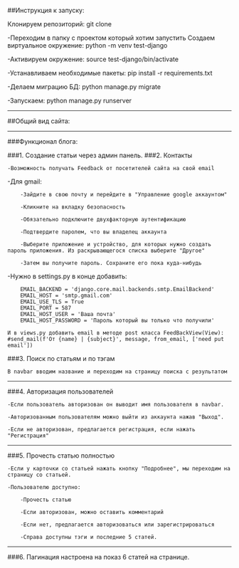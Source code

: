 ##Инструкция к запуску:

Клонируем репозиторий: git clone

-Переходим в папку с проектом который хотим запустить Создаем виртуальное окружение: python -m venv test-django

-Активируем окружение: source test-django/bin/activate

-Устанавливаем необходимые пакеты: pip install -r requirements.txt

-Делаем миграцию БД: python manage.py migrate

-Запускаем: python manage.py runserver

************************************************************************
##Общий вид сайта:
*************************************************************************
###Функционал блога:

###1. Создание статьи через админ панель.
###2. Контакты
   

    -Возможность получать Feedback от посетителей сайта на свой email

   -Для gmail:

        -Зайдите в свою почту и перейдите в "Управление google аккаунтом"

        -Кликните на вкладку безопасность

        -Обязательно подключите двухфакторную аутентификацию

        -Подтвердите паролем, что вы владелец аккаунта

        -Выберите приложение и устройство, для которых нужно создать пароль приложения. Из раскрывающегося списка выберите "Другое"

        -Затем вы получите пароль. Сохраните его пока куда-нибудь



   -Нужно в settings.py в конце добавить:

        EMAIL_BACKEND = 'django.core.mail.backends.smtp.EmailBackend'
        EMAIL_HOST = 'smtp.gmail.com'
        EMAIL_USE_TLS = True
        EMAIL_PORT = 587
        EMAIL_HOST_USER = 'Ваша почта'
        EMAIL_HOST_PASSWORD = 'Пароль который вы только что получили'

    И в views.py добавить email в методе post класса FeedBackView(View):
    #send_mail(f'От {name} | {subject}', message, from_email, ['need put email'])
   
###3. Поиск по статьям и по тэгам
   
    В navbar вводим название и переходим на страницу поиска с результатом
*************************
###4. Авторизация пользователей
   
    -Если пользователь авторизован он выводит имя пользователя в navbar.
        
    -Авторизованным пользователям можно выйти из аккаунта нажав "Выход". 
    
    -Если не авторизован, предлагается регистрация, если нажать "Регистрация"
************************* 
###5. Прочесть статью полностью
    
    -Если у карточки со статьей нажать кнопку "Подробнее", мы переходим на страницу со статьей.
   
    -Пользователю доступно:
   
        -Прочесть статью
   
        -Если авторизован, можно оставить комментарий
   
        -Если нет, предлагается авторизоваться или зарегистрироваться
   
        -Справа доступны тэги и последние 5 статей.
 *************************  
###6. Пагинация настроена на показ 6 статей на странице.
   